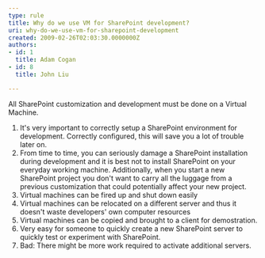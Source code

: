 ```yaml
---
type: rule
title: Why do we use VM for SharePoint development?
uri: why-do-we-use-vm-for-sharepoint-development
created: 2009-02-26T02:03:30.0000000Z
authors:
- id: 1
  title: Adam Cogan
- id: 8
  title: John Liu

---
```


 All SharePoint customization and development must be done on a Virtual Machine.  


1. It's very important to correctly setup a SharePoint environment for development. Correctly configured, this will save you a lot of trouble later on.
2. From time to time, you can seriously damage a SharePoint installation during development and it is best not to install SharePoint on your everyday working machine. Additionally, when you start a new SharePoint project you don't want to carry all the luggage from a previous customization that could potentially affect your new project.
3. Virtual machines can be fired up and shut down easily
4. Virtual machines can be relocated on a different server and thus it doesn't waste developers' own computer resources
5. Virtual machines can be copied and brought to a client for demostration.
6. Very easy for someone to quickly create a new SharePoint server to quickly test or experiment with SharePoint.
7. Bad: There might be more work required to activate additional servers.


